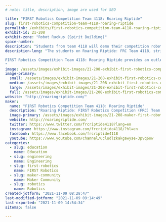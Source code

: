 ```yaml
---
# note: title, description, image are used for SEO

title: "FIRST Robotics Competition Team 4118: Roaring Riptide"
slug: first-robotics-competition-team-4118-roaring-riptide
permalink: /exhibits/first-robotics-competition-team-4118-roaring-riptide/
exhibit-id: 21-208
exhibit-zone: "Robot Ruckus (Spirit Building)"
space-number:
description: "Students from team 4118 will demo their competition robot."
description-long: "The students on Roaring Riptide: FRC Team 4118, strive to raise awareness and excitement in STEM – Science, Technology, Engineering, and Math – through our local community, state, and national outreach efforts. We believe our outreach efforts help to foster the acquisition of softer skills such as teamwork, work ethics, flexibility, interpersonal skills, leadership skills, and adaptability.

FIRST Robotics Competition Team 4118: Roaring Riptide provides an outlet for students interested in Science, Technology, Engineering, and Mathematics (STEM), in which they learn essential skills and the greater impact they can have on people through those skills, to ultimately inspire and encourage every member to pursue STEM in its many disciplines.
"
image: /assets/images/exhibit-images/21-208-exhibit-first-robotics-competition-team-4118-roaring-riptide-43-riptidelogo2022-5277-large.PNG
image-primary: 
  small: /assets/images/exhibit-images/21-208-exhibit-first-robotics-competition-team-4118-roaring-riptide-43-riptidelogo2022-5277-small.PNG
  medium: /assets/images/exhibit-images/21-208-exhibit-first-robotics-competition-team-4118-roaring-riptide-43-riptidelogo2022-5277-medium.PNG
  large: /assets/images/exhibit-images/21-208-exhibit-first-robotics-competition-team-4118-roaring-riptide-43-riptidelogo2022-5277-large.PNG
  full: /assets/images/exhibit-images/21-208-exhibit-first-robotics-competition-team-4118-roaring-riptide-43-riptidelogo2022-5277-full.PNG
website: "http://roaringriptide.com/"
maker: 
  name: "FIRST Robotics Competition Team 4118: Roaring Riptide"
  description: "Roaring Riptide: FIRST Robotics Competition (FRC) Team 4118, was founded in 2011 at P.K. Yonge DRS in Gainesville, Florida.  Though we’ve had many successes as a team, we’re most proud of our work in Assistive Technology. In 2019, we founded our #FIRSTwithAT program and have gained the support and recognition from 4 local college student organizations, as well as national organizations for our work.  In addition to these partnerships, the students of Roaring Riptide contributed over 4500 hours to promote STEM education, assistive technology outreach, and within the other FIRST program levels."
  image-primary: /assets/images/exhibit-images/21-208-maker-first-robotics-competition-team-4118-roaring-riptide-riptidelogo2022-medium.PNG
  website: http://roaringriptide.com/
  twitter: https://www.twitter.com/frcriptide4118?lang=en
  instagram: https://www.instagram.com/frcriptide4118/?hl=en
  facebook: https://www.facebook.com/frcriptide4118
  youtube: https://www.youtube.com/channel/ucludlzkakgawyse-3pvq6ow
categories: 
  - slug: education
    name: Education
  - slug: engineering
    name: Engineering
  - slug: first-robotics
    name: FIRST Robotics
  - slug: maker-community
    name: Maker Community
  - slug: robotics
    name: Robotics
created-jotform: "2021-11-09 08:28:47"
last-modified-jotform: "2021-11-09 09:14:49"
last-exported: "2021-11-09 14:54:34"
sitemap: false

---
```

